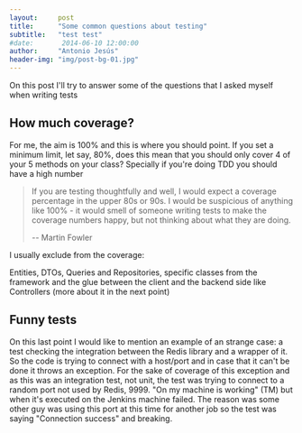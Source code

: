 ```yaml
---
layout:     post
title:      "Some common questions about testing"
subtitle:   "test test"
#date:       2014-06-10 12:00:00
author:     "Antonio Jesús"
header-img: "img/post-bg-01.jpg"
---
```


<p>On this post I'll try to answer some of the questions that I asked myself when writing tests</p>

<h2 class="section-heading">How much coverage?</h2>

<p>For me, the aim is 100% and this is where you should point. If you set a minimum limit, let say, 80%, does this mean
that you should only cover 4 of your 5 methods on your class? Specially if you're doing TDD you should have a high
number</p>

<blockquote>
<p>If you are testing thoughtfully and well, I would expect a coverage percentage in the upper 80s or 90s. I
would be suspicious of anything like 100% - it would smell of someone writing tests to make the coverage numbers happy,
but not thinking about what they are doing.</p>

-- Martin Fowler
</blockquote>

<p>I usually exclude from the coverage:</p>

<p>Entities, DTOs, Queries and Repositories, specific classes from the framework and the glue between the client and the
backend side like Controllers (more about it in the next point)</p>


<h2 class="section-heading">Funny tests</h2>

<p>On this last point I would like to mention an example of an strange case: a test checking the integration between the
Redis library and a wrapper of it. So the code is trying to connect with a host/port and in case that it can't be done
it throws an exception. For the sake of coverage of this exception and as this was an integration test, not unit, the
test was trying to connect to a random port not used by Redis, 9999. "On my machine is working" (TM) but when it's
executed on the Jenkins machine failed. The reason was some other guy was using this port at this time for another job
so the test was saying "Connection success" and breaking.</p>
